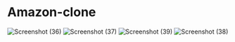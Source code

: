 # Amazon-clone
![Screenshot (36)](https://github.com/Shubhi-Agrawal/Amazon-clone/assets/143393794/99750949-830d-40d3-bb04-9d13538c1922)
![Screenshot (37)](https://github.com/Shubhi-Agrawal/Amazon-clone/assets/143393794/c578a00e-cd54-45c6-90b0-7100c2c017eb)
![Screenshot (39)](https://github.com/Shubhi-Agrawal/Amazon-clone/assets/143393794/ec35599e-4d57-46bb-baf8-0f0f6cfc97d4)
![Screenshot (38)](https://github.com/Shubhi-Agrawal/Amazon-clone/assets/143393794/1a00de9a-c1ed-428d-a663-0b9a34323d86)
